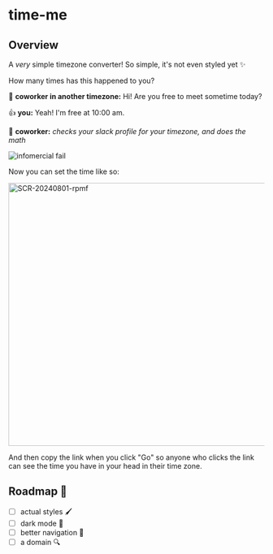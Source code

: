 # time-me

## Overview

A _very_ simple timezone converter! So simple, it's not even styled yet ✨

How many times has this happened to you?

👋 **coworker in another timezone:** Hi! Are you free to meet sometime today?

👍 **you:** Yeah! I'm free at 10:00 am.

🤔 **coworker:** *checks your slack profile for your timezone, and does the math* 

![infomercial fail](https://github.com/user-attachments/assets/1931b3f5-7756-44de-a70c-36a873336725)

Now you can set the time like so:

<img width="518" alt="SCR-20240801-rpmf" src="https://github.com/user-attachments/assets/510e84d7-8d8d-47e5-917d-12025e5cf3e5">

And then copy the link when you click "Go" so anyone who clicks the link can see the time you have in your head in their time zone.

## Roadmap 🚙
- [ ] actual styles 🖌️
- [ ] dark mode 🌝
- [ ] better navigation 🧭
- [ ] a domain 🔍
